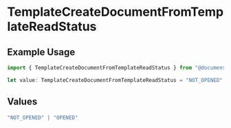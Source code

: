 # TemplateCreateDocumentFromTemplateReadStatus

## Example Usage

```typescript
import { TemplateCreateDocumentFromTemplateReadStatus } from "@documenso/sdk-typescript/models/operations";

let value: TemplateCreateDocumentFromTemplateReadStatus = "NOT_OPENED";
```

## Values

```typescript
"NOT_OPENED" | "OPENED"
```